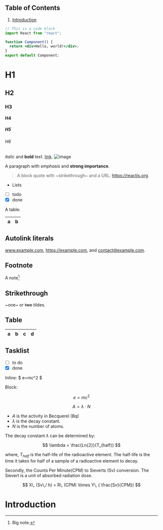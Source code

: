 ## Table of Contents

1. [Introduction](#introduction)

```jsx
// This is a code block
import React from "react";

function Component() {
  return <div>Hello, world!</div>;
}
export default Component;
```

# H1

## H2

### H3

#### H4

##### H5

###### H6

_italic_ and **bold** text. [link](https://example.com).
![image](https://raw.githubusercontent.com/HarrisFauntleroy/harrisfauntleroy.com/main/public/favicon-32x32.png)

A paragraph with _emphasis_ and **strong importance**.

> A block quote with ~strikethrough~ and a URL: https://reactjs.org.

- Lists
- [ ] todo
- [x] done

A table:

| a   | b   |
| --- | --- |

## Autolink literals

www.example.com, https://example.com, and contact@example.com.

## Footnote

A note[^1]

[^1]: Big note.

## Strikethrough

~one~ or ~~two~~ tildes.

## Table

| a   | b   |   c |  d  |
| --- | :-- | --: | :-: |

## Tasklist

- [ ] to do
- [x] done

Inline: $ e=mc^2 $

Block:

$$
e=mc^2
$$

$$
A = \lambda \cdot N
$$

- $A$ is the activity in Becquerel (Bq)
- $\lambda$ is the decay constant.
- $N$ is the number of atoms.

The decay constant $\lambda$ can be determined by:

$$
\lambda = \frac{Ln{2}}{T_{half}}
$$

where, $T_{half}$ is the half-life of the radioactive element. The half-life is
the time it takes for half of a sample of a radioactive element to decay.

Secondly, the Counts Per Minute(CPM) to Sieverts (Sv) conversion. The Sievert is
a unit of absorbed radiation dose.

$$
 X\, (Sv\,/ h) = R\, (CPM) \times Y\, ( \frac{Sv}{CPM})
$$

# Introduction
